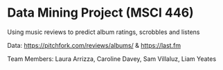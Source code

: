 # Data Mining Project (MSCI 446)

Using music reviews to predict album ratings, scrobbles and listens

Data: https://pitchfork.com/reviews/albums/ & https://last.fm

Team Members: Laura Arrizza, Caroline Davey, Sam Villaluz, Liam Yeates